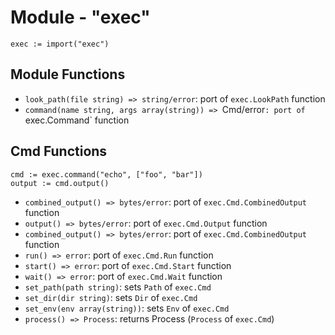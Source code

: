 # Module - "exec"

```golang
exec := import("exec")
```

## Module Functions

- `look_path(file string) => string/error`: port of `exec.LookPath` function
- `command(name string, args array(string)) => `Cmd/error`: port of `exec.Command` function

## Cmd Functions

```golang
cmd := exec.command("echo", ["foo", "bar"])
output := cmd.output()
```

- `combined_output() => bytes/error`: port of `exec.Cmd.CombinedOutput` function
- `output() => bytes/error`: port of `exec.Cmd.Output` function
- `combined_output() => bytes/error`: port of `exec.Cmd.CombinedOutput` function
- `run() => error`: port of `exec.Cmd.Run` function
- `start() => error`: port of `exec.Cmd.Start` function
- `wait() => error`: port of `exec.Cmd.Wait` function
- `set_path(path string)`: sets `Path` of `exec.Cmd`
- `set_dir(dir string)`: sets `Dir` of `exec.Cmd`
- `set_env(env array(string))`: sets `Env` of `exec.Cmd`
- `process() => Process`: returns Process (`Process` of `exec.Cmd`)